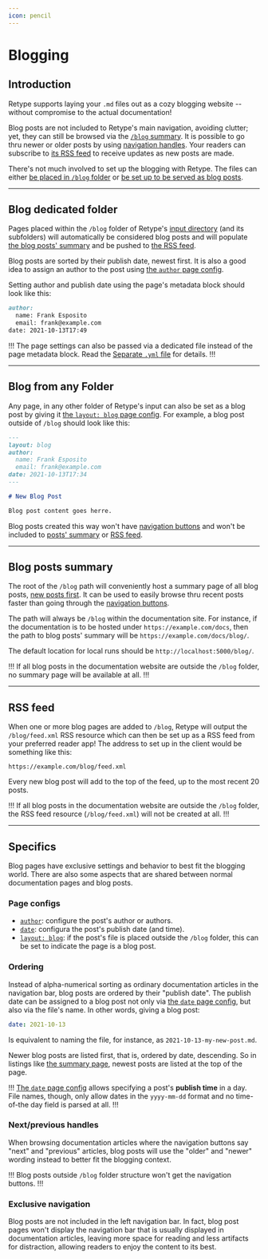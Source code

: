 ```yaml
---
icon: pencil
---
```

# Blogging

## Introduction

Retype supports laying your `.md` files out as a cozy blogging website -- without compromise to the actual documentation!

Blog posts are not included to Retype's main navigation, avoiding clutter; yet, they can still be browsed via the [`/blog` summary](#blog-posts-summary). It is possible to go thru newer or older posts by using [navigation handles](#nextprevious-handles). Your readers can subscribe to [its RSS feed](#rss-feed) to receive updates as new posts are made.

There's not much involved to set up the blogging with Retype. The files can either [be placed in `/blog` folder](#blog-dedicated-folder) or [be set up to be served as blog posts](#blog-from-any-folder).

---

## Blog dedicated folder

Pages placed within the `/blog` folder of Retype's [input directory](../configuration/project.md#input) (and its subfolders) will automatically be considered blog posts and will populate [the blog posts' summary](#blog-posts-summary) and be pushed to [the RSS feed](#rss-feed).

Blog posts are sorted by their publish date, newest first. It is also a good idea to assign an author to the post using [the `author` page config](../configuration/page.md#author).

Setting author and publish date using the page's metadata block should look like this:

```markdown
author:
  name: Frank Esposito
  email: frank@example.com
date: 2021-10-13T17:49
```

!!!
The page settings can also be passed via a dedicated file instead of the page metadata block. Read the [Separate `.yml` file](../configuration/page.md#separate-yml-file) for details.
!!!

---

## Blog from any Folder

Any page, in any other folder of Retype's input can also be set as a blog post by giving it [the `layout: blog` page config](../configuration/page.md#layout). For example, a blog post outside of `/blog` should look like this:

```markdown
---
layout: blog
author:
  name: Frank Esposito
  email: frank@example.com
date: 2021-10-13T17:34
---

# New Blog Post

Blog post content goes herre.
```

Blog posts created this way won't have [navigation buttons](#nextprevious-handles) and won't be included to [posts' summary](#blog-posts-summary) or [RSS feed](#rss-feed).

---

## Blog posts summary

The root of the `/blog` path will conveniently host a summary page of all blog posts, [new posts first](#ordering). It can be used to easily browse thru recent posts faster than going through the [navigation buttons](#nextprevious-handles).

The path will always be `/blog` within the documentation site. For instance, if the documentation is to be hosted under `https://example.com/docs`, then the path to blog posts' summary will be `https://example.com/docs/blog/`.

The default location for local runs should be `http://localhost:5000/blog/`.

!!!
If all blog posts in the documentation website are outside the `/blog` folder, no summary page will be available at all.
!!!

---

## RSS feed

When one or more blog pages are added to `/blog`, Retype will output the `/blog/feed.xml` RSS resource which can then be set up as a RSS feed from your preferred reader app! The address to set up in the client would be something like this:

```
https://example.com/blog/feed.xml
```

Every new blog post will add to the top of the feed, up to the most recent 20 posts.

!!!
If all blog posts in the documentation website are outside the `/blog` folder, the RSS feed resource (`/blog/feed.xml`) will not be created at all.
!!!

---

## Specifics

Blog pages have exclusive settings and behavior to best fit the blogging world. There are also some aspects that are shared between normal documentation pages and blog posts.

### Page configs

- [`author`](../configuration/page.md#author): configure the post's author or authors.
- [`date`](../configuration/page.md#date): configura the post's publish date (and time).
- [`layout: blog`](../configuration/page.md#layout): if the post's file is placed outside the `/blog` folder, this can be set to indicate the page is a blog post.

### Ordering

Instead of alpha-numerical sorting as ordinary documentation articles in the navigation bar, blog posts are ordered by their "publish date". The publish date can be assigned to a blog post not only via [the `date` page config](../configuration/page.md#date), but also via the file's name. In other words, giving a blog post:

```yaml
date: 2021-10-13
```

Is equivalent to naming the file, for instance, as `2021-10-13-my-new-post.md`.

Newer blog posts are listed first, that is, ordered by date, descending. So in listings like [the summary page](#blog-posts-summary), newest posts are listed at the top of the page.

!!!
[The `date` page config](../configuration/page.md#date) allows specifying a post's **publish time** in a day. File names, though, only allow dates in the `yyyy-mm-dd` format and no time-of-the day field is parsed at all.
!!!

### Next/previous handles

When browsing documentation articles where the navigation buttons say "next" and "previous" articles, blog posts will use the "older" and "newer" wording instead to better fit the blogging context.

!!!
Blog posts outside `/blog` folder structure won't get the navigation buttons.
!!!

### Exclusive navigation

Blog posts are not included in the left navigation bar. In fact, blog post pages won't display the navigation bar that is usually displayed in documentation articles, leaving more space for reading and less artifacts for distraction, allowing readers to enjoy the content to its best.